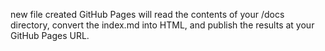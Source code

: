 new file created
GitHub Pages will read the contents of your /docs directory, convert the index.md into HTML, and publish the results at your GitHub Pages URL.
